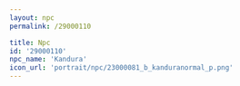 ```yaml
---
layout: npc
permalink: /29000110

title: Npc
id: '29000110'
npc_name: 'Kandura'
icon_url: 'portrait/npc/23000081_b_kanduranormal_p.png'
---
```


